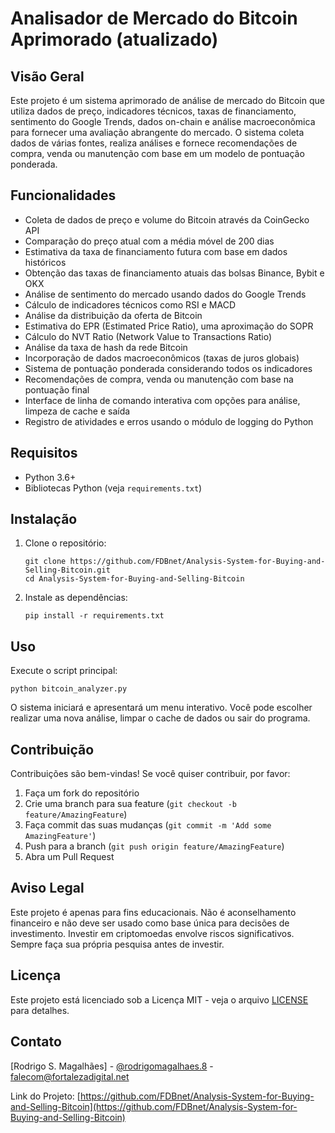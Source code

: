 # Analisador de Mercado do Bitcoin Aprimorado (atualizado)

## Visão Geral

Este projeto é um sistema aprimorado de análise de mercado do Bitcoin que utiliza dados de preço, indicadores técnicos, taxas de financiamento, sentimento do Google Trends, dados on-chain e análise macroeconômica para fornecer uma avaliação abrangente do mercado. O sistema coleta dados de várias fontes, realiza análises e fornece recomendações de compra, venda ou manutenção com base em um modelo de pontuação ponderada.

## Funcionalidades

- Coleta de dados de preço e volume do Bitcoin através da CoinGecko API
- Comparação do preço atual com a média móvel de 200 dias
- Estimativa da taxa de financiamento futura com base em dados históricos
- Obtenção das taxas de financiamento atuais das bolsas Binance, Bybit e OKX
- Análise de sentimento do mercado usando dados do Google Trends
- Cálculo de indicadores técnicos como RSI e MACD
- Análise da distribuição da oferta de Bitcoin
- Estimativa do EPR (Estimated Price Ratio), uma aproximação do SOPR
- Cálculo do NVT Ratio (Network Value to Transactions Ratio)
- Análise da taxa de hash da rede Bitcoin
- Incorporação de dados macroeconômicos (taxas de juros globais)
- Sistema de pontuação ponderada considerando todos os indicadores
- Recomendações de compra, venda ou manutenção com base na pontuação final
- Interface de linha de comando interativa com opções para análise, limpeza de cache e saída
- Registro de atividades e erros usando o módulo de logging do Python

## Requisitos

- Python 3.6+
- Bibliotecas Python (veja `requirements.txt`)

## Instalação

1. Clone o repositório:
   ```
   git clone https://github.com/FDBnet/Analysis-System-for-Buying-and-Selling-Bitcoin.git
   cd Analysis-System-for-Buying-and-Selling-Bitcoin
   ```

2. Instale as dependências:
   ```
   pip install -r requirements.txt
   ```

## Uso

Execute o script principal:
```
python bitcoin_analyzer.py
```

O sistema iniciará e apresentará um menu interativo. Você pode escolher realizar uma nova análise, limpar o cache de dados ou sair do programa.

## Contribuição

Contribuições são bem-vindas! Se você quiser contribuir, por favor:

1. Faça um fork do repositório
2. Crie uma branch para sua feature (`git checkout -b feature/AmazingFeature`)
3. Faça commit das suas mudanças (`git commit -m 'Add some AmazingFeature'`)
4. Push para a branch (`git push origin feature/AmazingFeature`)
5. Abra um Pull Request

## Aviso Legal

Este projeto é apenas para fins educacionais. Não é aconselhamento financeiro e não deve ser usado como base única para decisões de investimento. Investir em criptomoedas envolve riscos significativos. Sempre faça sua própria pesquisa antes de investir.

## Licença

Este projeto está licenciado sob a Licença MIT - veja o arquivo [LICENSE](LICENSE) para detalhes.

## Contato

[Rodrigo S. Magalhães] - [@rodrigomagalhaes.8](https://www.threads.net/@rodrigomagalhaes.8) - falecom@fortalezadigital.net

Link do Projeto: [https://github.com/FDBnet/Analysis-System-for-Buying-and-Selling-Bitcoin](https://github.com/FDBnet/Analysis-System-for-Buying-and-Selling-Bitcoin)
